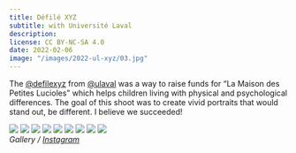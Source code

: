 ```yaml
---
title: Défilé XYZ
subtitle: with Université Laval
description:
license: CC BY-NC-SA 4.0
date: 2022-02-06
image: "/images/2022-ul-xyz/03.jpg"
---
```


The [@defilexyz](https://instagram.com/defilexyz/) from [@ulaval](https://instagram.com/ulaval/) was a way to raise
funds for “La Maison des Petites Lucioles” which helps children living with physical and psychological differences. The
goal of this shoot was to create vivid portraits that would stand out, be different. I believe we succeeded!

<div class="gallery-box">
  <div class="gallery">
    <img src="/images/2022-ul-xyz/01.jpg loading="lazy">
    <img src="/images/2022-ul-xyz/02.jpg loading="lazy">
    <img src="/images/2022-ul-xyz/03.jpg loading="lazy">
	<img src="/images/2022-ul-xyz/04.jpg loading="lazy">
    <img src="/images/2022-ul-xyz/05.jpg loading="lazy">
    <img src="/images/2022-ul-xyz/06.jpg loading="lazy">
	<img src="/images/2022-ul-xyz/07.jpg loading="lazy">
    <img src="/images/2022-ul-xyz/08.jpg loading="lazy">
    <img src="/images/2022-ul-xyz/09.jpg loading="lazy">
  </div>
  <em>Gallery / <a href="https://instagram.com/etienne.collin/" target="_blank">Instagram</a></em>
</div>
